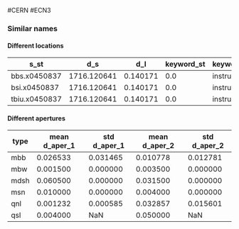 #CERN #ECN3 

### Similar names
#### Different locations
|s_st|d_s|d_l|keyword_st|keyword_reb|apertype_st|apertype_reb|d_aper_1|d_aper_2|
|---|---|---|---|---|---|---|---|---|
|bbs.x0450837|1716.120641|0.140171|0.0|instrument|marker|circle|circle|0.0|0.0|
|bsi.x0450837|1716.120641|0.140171|0.0|instrument|marker|circle|circle|0.0|0.0|
|tbiu.x0450837|1716.120641|0.140171|0.0|instrument|marker|circle|circle|0.0|0.0|

#### Different apertures
|type|mean d_aper_1|std d_aper_1|mean d_aper_2|std d_aper_2|
|---|---|---|---|---|
|mbb|0.026533|0.031465|0.010778|0.012781|
|mbw|0.001500|0.000000|0.003500|0.000000|
|mdsh|0.060500|0.000000|0.031500|0.000000|
|msn|0.010000|0.000000|0.004000|0.000000|
|qnl|0.001232|0.000585|0.032857|0.015601|
|qsl|0.004000|NaN|0.050000|NaN|
